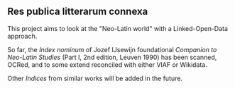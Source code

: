 ## Res publica litterarum connexa

This project aims to look at the "Neo-Latin world" with a Linked-Open-Data approach.

So far, the *Index nominum* of Jozef IJsewijn foundational *Companion to Neo-Latin Studies* (Part I, 2nd edition, Leuven 1990) has been scanned, OCRed, and to some extend reconciled with either VIAF or Wikidata.

Other *Indices* from similar works will be added in the future.


